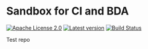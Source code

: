# Sandbox for CI and BDA

[![Apache License 2.0](https://img.shields.io/badge/license-Apache%202.0-blue.svg)](http://www.apache.org/licenses/LICENSE-2.0.html)
[![Latest version](http://img.shields.io/badge/latest%20version-1.0.17-blue.svg)](http://services.interactive-instruments.de/etfdev-af/release/de/interactive_instruments/etf/tmp/etf-ci-bda-test/1.0.17/etf-ci-bda-test-1.0.17.jar)
[![Build Status](https://services.interactive-instruments.de/etfdev-ci/buildStatus/icon?job=etf-ci-bda-test)](https://services.interactive-instruments.de/etfdev-ci/job/etf-ci-bda-test/)




Test repo

